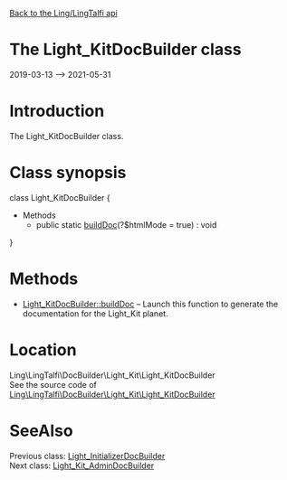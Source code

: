 [Back to the Ling/LingTalfi api](https://github.com/lingtalfi/LingTalfi/blob/master/doc/api/Ling/LingTalfi.md)



The Light_KitDocBuilder class
================
2019-03-13 --> 2021-05-31






Introduction
============

The Light_KitDocBuilder class.



Class synopsis
==============


class <span class="pl-k">Light_KitDocBuilder</span>  {

- Methods
    - public static [buildDoc](https://github.com/lingtalfi/LingTalfi/blob/master/doc/api/Ling/LingTalfi/DocBuilder/Light_Kit/Light_KitDocBuilder/buildDoc.md)(?$htmlMode = true) : void

}






Methods
==============

- [Light_KitDocBuilder::buildDoc](https://github.com/lingtalfi/LingTalfi/blob/master/doc/api/Ling/LingTalfi/DocBuilder/Light_Kit/Light_KitDocBuilder/buildDoc.md) &ndash; Launch this function to generate the documentation for the Light_Kit planet.





Location
=============
Ling\LingTalfi\DocBuilder\Light_Kit\Light_KitDocBuilder<br>
See the source code of [Ling\LingTalfi\DocBuilder\Light_Kit\Light_KitDocBuilder](https://github.com/lingtalfi/LingTalfi/blob/master/DocBuilder/Light_Kit/Light_KitDocBuilder.php)



SeeAlso
==============
Previous class: [Light_InitializerDocBuilder](https://github.com/lingtalfi/LingTalfi/blob/master/doc/api/Ling/LingTalfi/DocBuilder/Light_Initializer/Light_InitializerDocBuilder.md)<br>Next class: [Light_Kit_AdminDocBuilder](https://github.com/lingtalfi/LingTalfi/blob/master/doc/api/Ling/LingTalfi/DocBuilder/Light_Kit_Admin/Light_Kit_AdminDocBuilder.md)<br>
